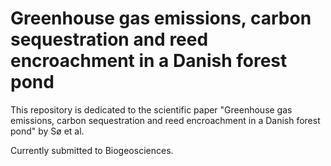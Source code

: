 # Greenhouse gas emissions, carbon sequestration and reed encroachment in a Danish forest pond

This repository is dedicated to the scientific paper "Greenhouse gas emissions, carbon sequestration and reed encroachment in a Danish forest pond" by Sø et al.

Currently submitted to Biogeosciences.